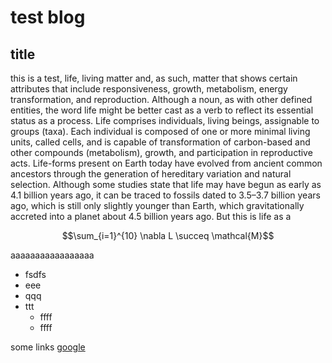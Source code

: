 # test blog

## title

this is a test,
life, living matter and, as such, matter that shows certain attributes that include responsiveness, growth, metabolism, energy transformation, and reproduction. Although a noun, as with other defined entities, the word life might be better cast as a verb to reflect its essential status as a process. Life comprises individuals, living beings, assignable to groups (taxa). Each individual is composed of one or more minimal living units, called cells, and is capable of transformation of carbon-based and other compounds (metabolism), growth, and participation in reproductive acts. Life-forms present on Earth today have evolved from ancient common ancestors through the generation of hereditary variation and natural selection. Although some studies state that life may have begun as early as 4.1 billion years ago, it can be traced to fossils dated to 3.5–3.7 billion years ago, which is still only slightly younger than Earth, which gravitationally accreted into a planet about 4.5 billion years ago. But this is life as a

$$\sum_{i=1}^{10} \nabla L \succeq \mathcal{M}$$

aaaaaaaaaaaaaaaaa
- fsdfs
- eee
- qqq
- ttt
	- ffff
	- ffff

some links [google](https://google.com)